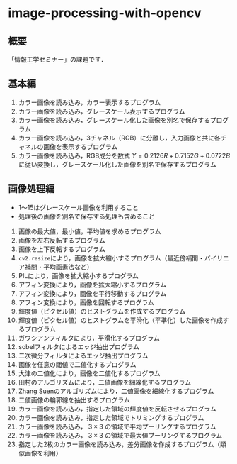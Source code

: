 # image-processing-with-opencv
## 概要
「情報工学セミナー」の課題です．

## 基本編
1. カラー画像を読み込み，カラー表示するプログラム
2. カラー画像を読み込み，グレースケール表示するプログラム
3. カラー画像を読み込み，グレースケール化した画像を別名で保存するプログラム
4. カラー画像を読み込み，3チャネル（RGB）に分離し，入力画像と共に各チャネルの画像を表示するプログラム
5. カラー画像を読み込み，RGB成分を数式 $Y=0.2126R+0.7152G+0.0722B$ に従い変換し，グレースケール化した画像を別名で保存するプログラム

## 画像処理編
- 1～15はグレースケール画像を利用すること
- 処理後の画像を別名で保存する処理も含めること
1. 画像の最大値，最小値，平均値を求めるプログラム
2. 画像を左右反転するプログラム
3. 画像を上下反転するプログラム
4. `cv2.resize`により，画像を拡大縮小するプログラム（最近傍補間・バイリニア補間・平均画素法など）
5. PILにより，画像を拡大縮小するプログラム
6. アフィン変換により，画像を拡大縮小するプログラム
7. アフィン変換により，画像を平行移動するプログラム
8. アフィン変換により，画像を回転するプログラム
9. 輝度値（ピクセル値）のヒストグラムを作成するプログラム
10. 輝度値（ピクセル値）のヒストグラムを平滑化（平準化）した画像を作成するプログラム
11. ガウシアンフィルタにより，平滑化するプログラム
12. sobelフィルタによるエッジ抽出プログラム
13. 二次微分フィルタによるエッジ抽出プログラム
14. 画像を任意の閾値で二値化するプログラム
15. 大津の二値化により，画像を二値化するプログラム
16. 田村のアルゴリズムにより，二値画像を細線化するプログラム
17. Zhang Suenのアルゴリズムにより，二値画像を細線化するプログラム
18. 二値画像の輪郭線を抽出するプログラム
19. カラー画像を読み込み，指定した領域の輝度値を反転させるプログラム
20. カラー画像を読み込み，指定した領域でトリミングするプログラム
21. カラー画像を読み込み， $3\times 3$ の領域で平均プーリングするプログラム
22. カラー画像を読み込み， $3\times 3$ の領域で最大値プーリングするプログラム
23. 指定した2枚のカラー画像を読み込み，差分画像を作成するプログラム（類似画像を利用）
